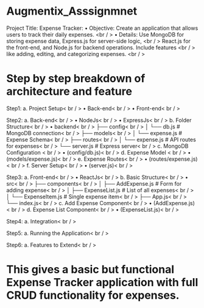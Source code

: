 # Augmentix_Asssignmnet

Project Title: Expense Tracker:
                • Objective: Create an application that allows users to track their daily expenses. <br / >
                • Details: Use MongoDB for storing expense data, Express.js for server-side logic, <br / >
                  React.js for the front-end, and Node.js for backend operations. Include features <br / >
                  like adding, editing, and categorizing expenses. <br / >

# Step by step breakdown of architecture and feature

Step1: a. Project Setup< br / >
        • Back-end< br / >
        • Front-end< br / >

Step2: a. Back-end< br / >
        • NodeJs< br / >
        • ExpressJs< br / >
       b. Folder Structure< br / >
        • backend< br / >
          ├── config< br / >
          │   └── db.js        # MongoDB connection< br / >
          ├── models< br / >
          │   └── expense.js   # Expense Schema< br / >
          ├── routes< br / >
          │   └── expense.js   # API routes for expenses< br / >
          └── server.js        # Express server< br / >
       c. MongoDB Configuration < br / >
        • (config/db.js)< br / >
       d. Expense Model < br / >
        • (models/expense.js)< br / >
       e. Expense Routes< br / >
        • (routes/expense.js)< br / >
       f. Server Setup< br / >
        • (server.js)< br / >

Step3: a. Front-end< br / >
        • ReactJs< br / >
       b. Basic Structure< br / >
        • src< br / >
          ├── components< br / >
          │   ├── AddExpense.js      # Form for adding expense< br / >
          │   ├── ExpenseList.js     # List of all expenses< br / >
          │   └── ExpenseItem.js     # Single expense item< br / >
          ├── App.js< br / >
          └── index.js< br / >
       c. Add Expense Component< br / >
        • (AddExpense.js)< br / >
       d. Expense List Component< br / >
        • (ExpenseList.js)< br / >

Step4: a. Integration< br / >

Step5: a. Running the Application< br / >

Step6: a. Features to Extend< br / >


# This gives a basic but functional Expense Tracker application with full CRUD functionality for expenses.

      
      
